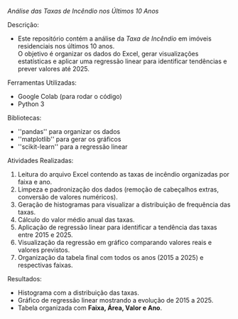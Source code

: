*Análise das Taxas de Incêndio nos Últimos 10 Anos*

Descrição:
- Este repositório contém a análise da *Taxa de Incêndio* em imóveis residenciais nos últimos 10 anos.  
O objetivo é organizar os dados do Excel, gerar visualizações estatísticas e aplicar uma regressão linear para identificar tendências e prever valores até 2025.

Ferramentas Utilizadas:
- Google Colab (para rodar o código)  
- Python 3

 Bibliotecas:  
- ''pandas'' para organizar os dados  
- ''matplotlib'' para gerar os gráficos  
- ''scikit-learn'' para a regressão linear

Atividades Realizadas:
1. Leitura do arquivo Excel contendo as taxas de incêndio organizadas por faixa e ano.  
2. Limpeza e padronização dos dados (remoção de cabeçalhos extras, conversão de valores numéricos).  
3. Geração de histogramas para visualizar a distribuição de frequência das taxas.  
4. Cálculo do valor médio anual das taxas.  
5. Aplicação de regressão linear para identificar a tendência das taxas entre 2015 e 2025.  
6. Visualização da regressão em gráfico comparando valores reais e valores previstos.  
7. Organização da tabela final com todos os anos (2015 a 2025) e respectivas faixas.
   
 Resultados:
 - Histograma com a distribuição das taxas.  
 - Gráfico de regressão linear mostrando a evolução de 2015 a 2025.  
 - Tabela organizada com **Faixa, Área, Valor e Ano**.  
